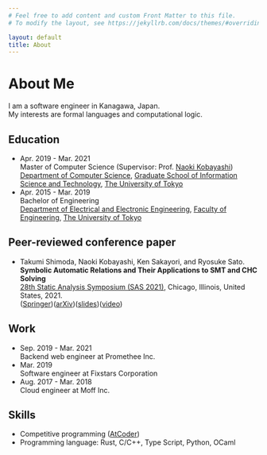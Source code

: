 ```yaml
---
# Feel free to add content and custom Front Matter to this file.
# To modify the layout, see https://jekyllrb.com/docs/themes/#overriding-theme-defaults

layout: default
title: About
---
```


# About Me

I am a software engineer in Kanagawa, Japan.  
My interests are formal languages and computational logic.

## Education

- Apr. 2019 - Mar. 2021  
  Master of Computer Science (Supervisor: Prof. [Naoki Kobayashi](http://www-kb.is.s.u-tokyo.ac.jp/~koba/))  
  [Department of Computer Science](http://www.is.s.u-tokyo.ac.jp/english), [Graduate School of Information Science and Technology](http://www.i.u-tokyo.ac.jp/index_e.shtml), [The University of Tokyo](http://www.u-tokyo.ac.jp/en)
- Apr. 2015 - Mar. 2019  
  Bachelor of Engineering  
  [Department of Electrical and Electronic Engineering](https://www.ee.t.u-tokyo.ac.jp), [Faculty of Engineering](https://www.t.u-tokyo.ac.jp), [The University of Tokyo](http://www.u-tokyo.ac.jp/en)

## Peer-reviewed conference paper

- Takumi Shimoda, Naoki Kobayashi, Ken Sakayori, and Ryosuke Sato.  
  **Symbolic Automatic Relations and Their Applications to SMT and CHC Solving**  
  [28th Static Analysis Symposium (SAS 2021)](https://conf.researchr.org/home/sas-2021), Chicago, Illinois, United States, 2021.  
  ([Springer](https://link.springer.com/chapter/10.1007/978-3-030-88806-0_20))([arXiv](https://arxiv.org/abs/2108.07642))([slides](/pub/sas21_slides.pdf))([video](https://youtu.be/qx0R2M6REXs))

## Work

- Sep. 2019 - Mar. 2021  
  Backend web engineer at Promethee Inc.
- Mar. 2019  
  Software engineer at Fixstars Corporation
- Aug. 2017 - Mar. 2018  
  Cloud engineer at Moff Inc.

## Skills

- Competitive programming ([AtCoder](https://atcoder.jp/users/darshimo))
- Programming language: Rust, C/C++, Type Script, Python, OCaml

